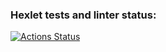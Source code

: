 ### Hexlet tests and linter status:
[![Actions Status](https://github.com/anporshnev/java-project-61/workflows/hexlet-check/badge.svg)](https://github.com/anporshnev/java-project-61/actions)